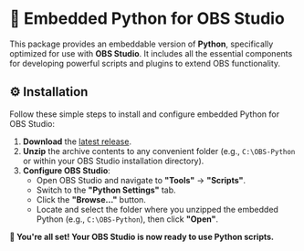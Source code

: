 # 🐍 Embedded Python for OBS Studio

This package provides an embeddable version of **Python**, specifically optimized for use with **OBS Studio**. It includes all the essential components for developing powerful scripts and plugins to extend OBS functionality.

## ⚙️ Installation

Follow these simple steps to install and configure embedded Python for OBS Studio:

1.  **Download** the [latest release](https://github.com/ineedmypills/OBS-Python/releases).
2.  **Unzip** the archive contents to any convenient folder (e.g., `C:\OBS-Python` or within your OBS Studio installation directory).
3.  **Configure OBS Studio**:
    * Open OBS Studio and navigate to **"Tools"** -> **"Scripts"**.
    * Switch to the **"Python Settings"** tab.
    * Click the **"Browse..."** button.
    * Locate and select the folder where you unzipped the embedded Python (e.g., `C:\OBS-Python`), then click **"Open"**.

**🎉 You're all set! Your OBS Studio is now ready to use Python scripts.**
